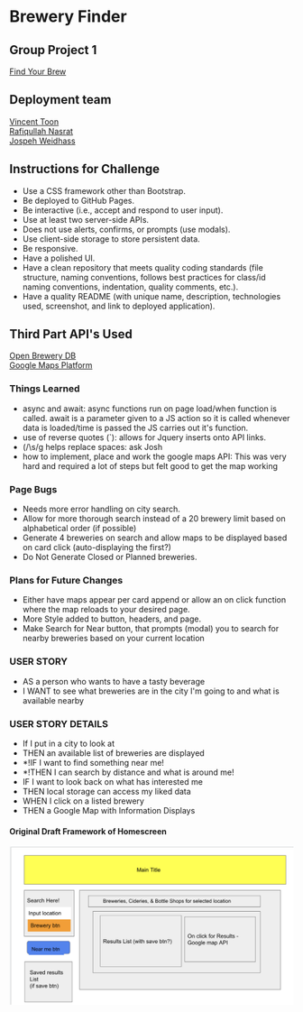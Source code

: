 <!-- ![screenshot of home page](.) -->
<!-- ![screenshot of page displaying search functionality](.) -->

# Brewery Finder
## Group Project 1

[Find Your Brew](https://vincenttoon.github.io/brewery-finder/)

## Deployment team

[Vincent Toon](https://github.com/Vincenttoon) <br />
[Rafiqullah Nasrat](https://github.com/rafiqnasrat) <br />
[Jospeh Weidhass](https://github.com/weidhaas)

## Instructions for Challenge

- Use a CSS framework other than Bootstrap.
- Be deployed to GitHub Pages.
- Be interactive (i.e., accept and respond to user input).
- Use at least two server-side APIs.
- Does not use alerts, confirms, or prompts (use modals).
- Use client-side storage to store persistent data.
- Be responsive.
- Have a polished UI.
- Have a clean repository that meets quality coding standards (file structure, naming conventions, follows best practices for class/id naming conventions, indentation, quality comments, etc.).
- Have a quality README (with unique name, description, technologies used, screenshot, and link to deployed application).

## Third Part API's Used

[Open Brewery DB](https://www.openbrewerydb.org/) <br />
[Google Maps Platform](https://developers.google.com/maps)

### Things Learned

- async and await: async functions run on page load/when function is called. await is a parameter given to a JS action so it is called whenever data is loaded/time is passed the JS carries out it's function.
- use of reverse quotes (`): allows for Jquery inserts onto API links.
- (/\s/g helps replace spaces: ask Josh
- how to implement, place and work the google maps API: This was very hard and required a lot of steps but felt good to get the map working

### Page Bugs
- Needs more error handling on city search.
- Allow for more thorough search instead of a 20 brewery limit based on alphabetical order (if possible)
- Generate 4 breweries on search and allow maps to be displayed based on card click (auto-displaying the first?)
- Do Not Generate Closed or Planned breweries.

### Plans for Future Changes

- Either have maps appear per card append or allow an on click function where the map reloads to your desired page.
- More Style added to button, headers, and page.
- Make Search for Near button, that prompts (modal) you to search for nearby breweries based on your current location

### USER STORY
- AS a person who wants to have a tasty beverage
- I WANT to see what breweries are in the city I'm going to
and what is available nearby

### USER STORY DETAILS
- If I put in a city to look at
- THEN an available list of breweries are displayed
- *!IF I want to find something near me!
- *!THEN I can search by distance and what is around me!
- IF I want to look back on what has interested me
- THEN local storage can access my liked data
- WHEN I click on a listed brewery
- THEN a Google Map with Information Displays


#### Original Draft Framework of Homescreen
![screenshot of draft board](./assets/images/draft-board.jpg)



